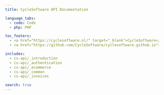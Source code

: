 ```yaml
---
title: CycleSoftware API Documentation

language_tabs:
  - code: Code
  - php: PHP

toc_footers:
  - <a href="https://cyclesoftware.nl/" target="_blank">CycleSoftware</a>
  - <a href="https://github.com/CycleSoftware/cyclesoftware.github.io">Contribute to the docs</a>

includes:
  - cs-api/_introduction
  - cs-api/_authentication
  - cs-api/_ecommerce
  - cs-api/_common
  - cs-api/_invoices

search: true
---
```

